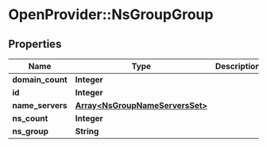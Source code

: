 # OpenProvider::NsGroupGroup

## Properties
Name | Type | Description | Notes
------------ | ------------- | ------------- | -------------
**domain_count** | **Integer** |  | [optional] 
**id** | **Integer** |  | [optional] 
**name_servers** | [**Array&lt;NsGroupNameServersSet&gt;**](NsGroupNameServersSet.md) |  | [optional] 
**ns_count** | **Integer** |  | [optional] 
**ns_group** | **String** |  | [optional] 

